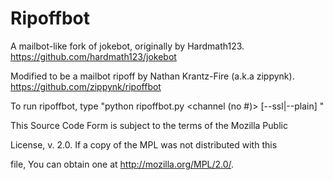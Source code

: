 # Ripoffbot

A mailbot-like fork of jokebot, originally by Hardmath123. https://github.com/hardmath123/jokebot

Modified to be a mailbot ripoff by Nathan Krantz-Fire (a.k.a zippynk). https://github.com/zippynk/ripoffbot

To run ripoffbot, type "python ripoffbot.py <host> <channel (no #)> [--ssl|--plain] <nick>"



This Source Code Form is subject to the terms of the Mozilla Public

License, v. 2.0. If a copy of the MPL was not distributed with this

file, You can obtain one at http://mozilla.org/MPL/2.0/.
